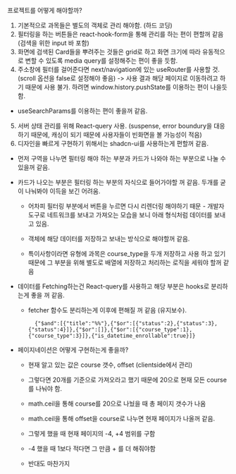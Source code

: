 프로젝트를 어떻게 해야할까?

1. 기본적으로 과목들은 별도의 객체로 관리 해야함. (하드 코딩)
2. 필터링을 하는 버튼들은 react-hook-form을 통해 관리를 하는 편이 편할꺼 같음 (검색을 위한 input 바 포함)
3. 화면에 검색된 Card들을 뿌려주는 것들은 grid로 하고 화면 크기에 따라 유동적으로 변할 수 있도록 media query를 설정해주는 편이 좋을 듯함.
4. 주소창에 필터를 걸어준다면 next/navigation에 있는 useRouter를 사용할 것. (scroll 옵션을 false로 설정해야 좋음) -> 사용 결과 해당 페이지로 이동하려고 하기 때문에 사용 불가. 하려면 window.history.pushState를 이용하는 편이 나을듯함.

- useSearchParams를 이용하는 편이 좋을꺼 같음.

5. 서버 상태 관리를 위해 React-query 사용. (suspense, error boundury을 대응하기 때문에, 캐싱이 되기 때문에 사용자들이 빈화면을 볼 가능성이 적음)
6. 디자인을 빠르게 구현하기 위해서는 shadcn-ui를 사용하는게 편할꺼 같음.

- 먼저 구역을 나누면 필터링 해야 하는 부분과 카드가 나와야 하는 부분으로 나눌 수 있을꺼 같음.
- 카드가 나오는 부분은 필터링 하는 부분의 자식으로 들어가야할 꺼 같음. 두개를 굳이 나눠봐야 이득을 보긴 어려움.

  - 어차피 필터링 부분에서 버튼을 누르면 다시 리렌더링 해야하기 때문 - 개발자 도구로 네트워크를 보내고 가져오는 모습을 보니 아래 형식처럼 데이터를 보내고 있음.

  - 객체에 해당 데이터를 저장하고 보내는 방식으로 해야할꺼 같음.

  - 특이사항이라면 유형에 과목은 course_type을 두개 저장하고 사용 하고 있기 때문에 그 부분을 위해 별도로 배열에 저장하고 처리하는 로직을 세워야 할꺼 같음

- 데이터를 Fetching하는건 React-query를 사용하고 해당 부분은 hooks로 분리하는게 좋을 꺼 같음.

  - fetcher 함수도 분리하는게 이후에 편해질 꺼 같음 (유지보수).

          {"$and":[{"title":"%%"},{"$or":[{"status":2},{"status":3},{"status":4}]},{"$or":[]},{"$or":[{"course_type":1},{"course_type":3}]},{"is_datetime_enrollable":true}]}

- 페이지네이션은 어떻게 구현하는게 좋을까?

  - 현재 알고 있는 값은 course 갯수, offset (clientside에서 관리)

  - 그렇다면 20개를 기준으로 가져오라고 했기 때문에 20으로 현재 모든 course를 나눠야 함.

  - math.ceil을 통해 course를 20으로 나눴을 때 총 페이지 갯수가 나옴

  - math.ceil을 통해 offset을 course로 나누면 현재 페이지가 나올꺼 같음.

  - 그렇게 했을 때 현재 페이지의 -4, +4 범위를 구함

  - -4 했을 때 1보다 적다면 그 만큼 + 를 더 해줘야함

  - 반대도 마찬가지
